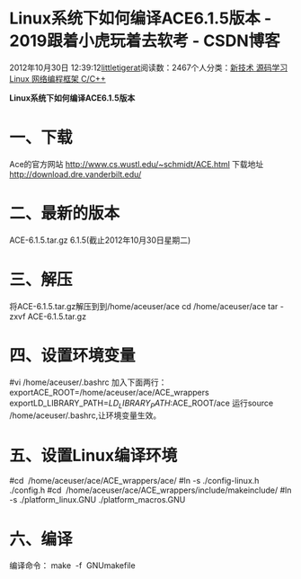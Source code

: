
# Linux系统下如何编译ACE6.1.5版本 - 2019跟着小虎玩着去软考 - CSDN博客

2012年10月30日 12:39:12[littletigerat](https://me.csdn.net/littletigerat)阅读数：2467个人分类：[新技术																](https://blog.csdn.net/littletigerat/article/category/669373)[源码学习																](https://blog.csdn.net/littletigerat/article/category/665291)[Linux																](https://blog.csdn.net/littletigerat/article/category/613914)[网络编程框架																](https://blog.csdn.net/littletigerat/article/category/1269594)[C/C++																](https://blog.csdn.net/littletigerat/article/category/666612)[
							](https://blog.csdn.net/littletigerat/article/category/1269594)
[
																								](https://blog.csdn.net/littletigerat/article/category/613914)
[
				](https://blog.csdn.net/littletigerat/article/category/665291)
[
			](https://blog.csdn.net/littletigerat/article/category/665291)
[
		](https://blog.csdn.net/littletigerat/article/category/669373)

**Linux系统下如何编译ACE6.1.5版本**
# 一、下载
Ace的官方网站
http://www.cs.wustl.edu/~schmidt/ACE.html
下载地址
http://download.dre.vanderbilt.edu/
# 二、最新的版本
ACE-6.1.5.tar.gz
6.1.5(截止2012年10月30日星期二)
# 三、解压
将ACE-6.1.5.tar.gz解压到到/home/aceuser/ace
cd /home/aceuser/ace
tar -zxvf ACE-6.1.5.tar.gz
# 四、设置环境变量
\#vi /home/aceuser/.bashrc
加入下面两行：
exportACE_ROOT=/home/aceuser/ace/ACE_wrappers
exportLD_LIBRARY_PATH=$LD_LIBRARY_PATH:$ACE_ROOT/ace
运行source /home/aceuser/.bashrc,让环境变量生效。
# 五、设置Linux编译环境
\#cd  /home/aceuser/ace/ACE_wrappers/ace/
\#ln -s ./config-linux.h ./config.h
\#cd  /home/aceuser/ace/ACE_wrappers/include/makeinclude/
\#ln -s ./platform_linux.GNU ./platform_macros.GNU

# 六、编译
编译命令：
make  -f  GNUmakefile

